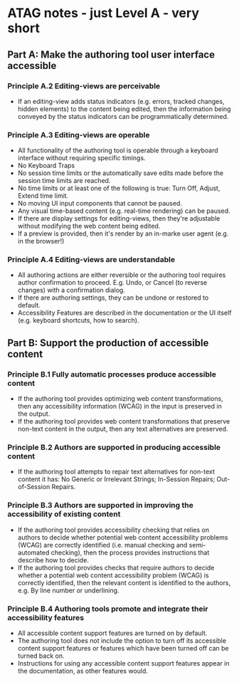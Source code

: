 # ATAG notes - just Level A - very short

## Part A: Make the authoring tool user interface accessible

### Principle A.2 Editing-views are perceivable

- If an editing-view adds status indicators (e.g. errors, tracked changes, hidden elements) to the content being edited, then the information being conveyed by the status indicators can be programmatically determined.

### Principle A.3 Editing-views are operable

- All functionality of the authoring tool is operable through a keyboard interface without requiring specific timings.
- No Keyboard Traps
- No session time limits or the automatically save edits made before the session time limits are reached.
- No time limits or at least one of the following is true: Turn Off, Adjust, Extend time limit.
- No moving UI input components that cannot be paused.
- Any visual time-based content (e.g. real-time rendering) can be paused.
- If there are display settings for editing-views, then they're adjustable without modifying the web content being edited.
- If a preview is provided, then it's render by an in-marke user agent (e.g. in the browser!)

### Principle A.4 Editing-views are understandable

- All authoring actions are either reversible or the authoring tool requires author confirmation to proceed. E.g. Undo, or Cancel (to reverse changes) with a confirmation dialog.
- If there are authoring settings, they can be undone or restored to default.
- Accessibility Features are described in the documentation or the UI itself (e.g. keyboard shortcuts, how to search).

## Part B: Support the production of accessible content

### Principle B.1 Fully automatic processes produce accessible content

- If the authoring tool provides optimizing web content transformations, then any accessibility information (WCAG) in the input is preserved in the output.
- If the authoring tool provides web content transformations that preserve non-text content in the output, then any text alternatives are preserved.

### Principle B.2 Authors are supported in producing accessible content

- If the authoring tool attempts to repair text alternatives for non-text content it has: No Generic or Irrelevant Strings; In-Session Repairs; Out-of-Session Repairs.

### Principle B.3 Authors are supported in improving the accessibility of existing content

- If the authoring tool provides accessibility checking that relies on authors to decide whether potential web content accessibility problems (WCAG) are correctly identified (i.e. manual checking and semi-automated checking), then the process provides instructions that describe how to decide.
- If the authoring tool provides checks that require authors to decide whether a potential web content accessibility problem (WCAG) is correctly identified, then the relevant content is identified to the authors, e.g. By line number or underlining.

### Principle B.4 Authoring tools promote and integrate their accessibility features

- All accessible content support features are turned on by default. 
- The authoring tool does not include the option to turn off its accessible content support features or features which have been turned off can be turned back on.
- Instructions for using any accessible content support features appear in the documentation, as other features would.

